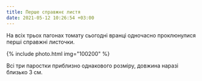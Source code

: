 ```yaml
---
title: Перше справжнє листя
date: 2021-05-12 10:26:54 +03:00
---
```


На всіх трьох пагонах томату сьогодні вранці одночасно проклюнулися перші справжні листочки.

{% include photo.html img="100200" %}

Всі три паростки приблизно однакового розміру, довжина наразі близько 3 см.
